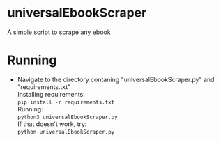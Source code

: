 # universalEbookScraper
A simple script to scrape any ebook
# Running
- Navigate to the directory contaning "universalEbookScraper.py" and "requirements.txt"  
Installing requirements:  
`pip install -r requirements.txt`  
Running:  
`python3 universalEbookScraper.py`  
If that doesn't work, try:  
`python universalEbookScraper.py`
